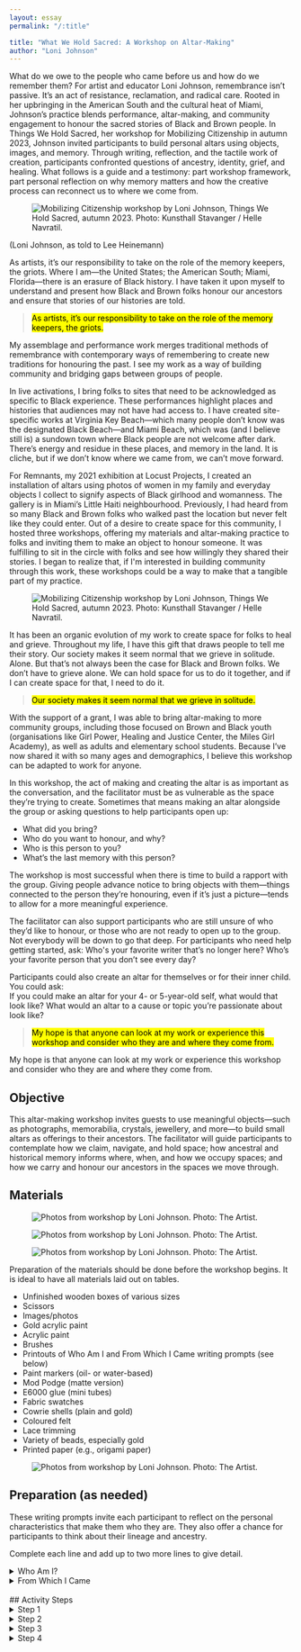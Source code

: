 ```yaml
---
layout: essay
permalink: "/:title"

title: "What We Hold Sacred: A Workshop on Altar-Making"
author: "Loni Johnson"
---
```


<div class="foreword" markdown="1" tabindex="-1">
What do we owe to the people who came before us and how do we remember them? For artist and educator Loni Johnson, remembrance isn’t passive. It’s an act of resistance, reclamation, and radical care. Rooted in her upbringing in the American South and the cultural heat of Miami, Johnson’s practice blends performance, altar-making, and community engagement to honour the sacred stories of Black and Brown people.
In Things We Hold Sacred, her workshop for Mobilizing Citizenship in autumn 2023, Johnson invited participants to build personal altars using objects, images, and memory. Through writing, reflection, and the tactile work of creation, participants confronted questions of ancestry, identity, grief, and healing. What follows is a guide and a testimony: part workshop framework, part personal reflection on why memory matters and how the creative process can reconnect us to where we come from.
</div>


<figure class="head-img">
  <img src="img/what-we-hold-sacred/MC_2023_046_WEB.webp" 
  srcset="
   img/what-we-hold-sacred/MC_2023_046_WEB-500.webp 500w,
   img/what-we-hold-sacred/MC_2023_046_WEB-800.webp 800w,
   img/what-we-hold-sacred/MC_2023_046_WEB.webp 1200w
   "
  alt="Mobilizing Citizenship workshop by Loni Johnson, Things We Hold Sacred, autumn 2023. Photo: Kunsthall Stavanger / Helle Navratil." data-caption="Mobilizing Citizenship workshop by Loni Johnson, <i>Things We Hold Sacred</i>, autumn 2023. Photo: Kunsthall Stavanger / Helle Navratil.">
  <figcaption></figcaption>
</figure>

(Loni Johnson, as told to Lee Heinemann)


As artists, it’s our responsibility to take on the role of the memory keepers, the griots. Where I am—the United States; the American South; Miami, Florida—there is an erasure of Black history. I have taken it upon myself to understand and present how Black and Brown folks honour our ancestors and ensure that stories of our histories are told. 


><mark class="pk-highlight-long">As artists, it’s our responsibility to take on the role of the memory keepers, the griots.</mark> 


My assemblage and performance work merges traditional methods of remembrance with contemporary ways of remembering to create new traditions for honouring the past. I see my work as a way of building community and bridging gaps between groups of people.


In live activations, I bring folks to sites that need to be acknowledged as specific to Black experience. These performances highlight places and histories that audiences may not have had access to. I have created site-specific works at Virginia Key Beach—which many people don’t know was the designated Black Beach—and Miami Beach, which was (and I believe still is) a sundown town where Black people are not welcome after dark. There’s energy and residue in these places, and memory in the land. It is cliche, but if we don’t know where we came from, we can’t move forward. 


For Remnants, my 2021 exhibition at Locust Projects, I created an installation of altars using photos of women in my family and everyday objects I collect to signify aspects of Black girlhood and womanness. The gallery is in Miami’s Little Haiti neighbourhood. Previously, I had heard from so many Black and Brown folks who walked past the location but never felt like they could enter. Out of a desire to create space for this community, I hosted three workshops, offering my materials and altar-making practice to folks and inviting them to make an object to honour someone. It was fulfilling to sit in the circle with folks and see how willingly they shared their stories. I began to realize that, if I'm interested in building community through this work, these workshops could be a way to make that a tangible part of my practice.


<figure>
  <img src="img/what-we-hold-sacred/MC_2023_029_WEB.webp" 
  srcset="
   img/what-we-hold-sacred/MC_2023_029_WEB-500.webp 500w,
   img/what-we-hold-sacred/MC_2023_029_WEB-800.webp 800w,
   img/what-we-hold-sacred/MC_2023_029_WEB.webp 1200w
   "
   alt="Mobilizing Citizenship workshop by Loni Johnson, Things We Hold Sacred, autumn 2023. Photo: Kunsthall Stavanger / Helle Navratil." data-caption="Mobilizing Citizenship workshop by Loni Johnson, <i>Things We Hold Sacred</i>, autumn 2023. Photo: Kunsthall Stavanger / Helle Navratil.">
  <figcaption></figcaption>
</figure>


It has been an organic evolution of my work to create space for folks to heal and grieve. Throughout my life, I have this gift that draws people to tell me their story. Our society makes it seem normal that we grieve in solitude. Alone. But that’s not always been the case for Black and Brown folks. We don’t have to grieve alone. We can hold space for us to do it together, and if I can create space for that, I need to do it.


><mark class="pk-highlight-long">Our society makes it seem normal that we grieve in solitude.</mark>


With the support of a grant, I was able to bring altar-making to more community groups, including those focused on Brown and Black youth (organisations like Girl Power, Healing and Justice Center, the Miles Girl Academy), as well as adults and elementary school students. Because I’ve now shared it with so many ages and demographics, I believe this workshop can be adapted to work for anyone. 


In this workshop, the act of making and creating the altar is as important as the conversation, and the facilitator must be as vulnerable as the space they’re trying to create. Sometimes that means making an altar alongside the group or asking questions to help participants open up: 
- What did you bring? 
- Who do you want to honour, and why? 
- Who is this person to you? 
- What’s the last memory with this person?


The workshop is most successful when there is time to build a rapport with the group. Giving people advance notice to bring objects with them—things connected to the person they’re honouring, even if it’s just a picture—tends to allow for a more meaningful experience. 


The facilitator can also support participants who are still unsure of who they’d like to honour, or those who are not ready to open up to the group. Not everybody will be down to go that deep. For participants who need help getting started, ask: 
Who's your favorite writer that’s no longer here? 
Who’s your favorite person that you don’t see every day? 


Participants could also create an altar for themselves or for their inner child. You could ask:  
If you could make an altar for your 4- or 5-year-old self, what would that look like? 
What would an altar to a cause or topic you’re passionate about look like? 


><mark class="pk-highlight-long">My hope is that anyone can look at my work or experience this workshop and consider who they are and where they come from.</mark>


My hope is that anyone can look at my work or experience this workshop and consider who they are and where they come from.



## Objective
This altar-making workshop invites guests to use meaningful objects—such as photographs, memorabilia, crystals, jewellery, and more—to build small altars as offerings to their ancestors. The facilitator will guide participants to contemplate how we claim, navigate, and hold space; how ancestral and historical memory informs where, when, and how we occupy spaces; and how we carry and honour our ancestors in the spaces we move through. 

## Materials 

<div class="auto-slideshow three-by-four">
  <figure>
  <img src="img/what-we-hold-sacred/Copy of IMG_0449.webp" 
  srcset="
   img/what-we-hold-sacred/Copy of IMG_0449-500.webp 500w,
   img/what-we-hold-sacred/Copy of IMG_0449-800.webp 800w,
   img/what-we-hold-sacred/Copy of IMG_0449.webp 1200w
   "
  alt="Photos from workshop by Loni Johnson. Photo: The Artist." data-caption="Photos from workshop by Loni Johnson. Photo: The Artist.">
    <figcaption></figcaption>
  </figure>
  <figure>
  <img src="img/what-we-hold-sacred/Copy of IMG_1457.webp" 
  srcset="
   img/what-we-hold-sacred/Copy of IMG_1457-500.webp 500w,
   img/what-we-hold-sacred/Copy of IMG_1457-800.webp 800w,
   img/what-we-hold-sacred/Copy of IMG_1457.webp 1200w
   "
  alt="Photos from workshop by Loni Johnson. Photo: The Artist." data-caption="Photos from workshop by Loni Johnson. Photo: The Artist.">
    <figcaption></figcaption>
  </figure>
  <figure>
  <img src="img/what-we-hold-sacred/Copy of IMG_9719.webp" 
  srcset="
   img/what-we-hold-sacred/Copy of IMG_9719-500.webp 500w,
   img/what-we-hold-sacred/Copy of IMG_9719-800.webp 800w,
   img/what-we-hold-sacred/Copy of IMG_9719.webp 1200w
   "
   alt="Photos from workshop by Loni Johnson. Photo: The Artist." data-caption="Photos from workshop by Loni Johnson. Photo: The Artist.">
    <figcaption></figcaption>
  </figure>
</div>

Preparation of the materials should be done before the workshop begins. It is ideal to have all materials laid out on tables.

- Unfinished wooden boxes of various sizes
- Scissors
- Images/photos
- Gold acrylic paint
- Acrylic paint
- Brushes 
- Printouts of Who Am I and From Which I Came writing prompts (see below)
- Paint markers (oil- or water-based)
- Mod Podge (matte version)
- E6000 glue (mini tubes)
- Fabric swatches
- Cowrie shells (plain and gold)
- Coloured felt
- Lace trimming
- Variety of beads, especially gold
- Printed paper (e.g., origami paper)  


<figure>
  <img src="img/what-we-hold-sacred/Copy of 12032021 BFI Art Talk and Demo High Res-203.webp" 
  srcset="
   img/what-we-hold-sacred/Copy of 12032021 BFI Art Talk and Demo High Res-203-500.webp 500w,
   img/what-we-hold-sacred/Copy of 12032021 BFI Art Talk and Demo High Res-203-800.webp 800w,
   img/what-we-hold-sacred/Copy of 12032021 BFI Art Talk and Demo High Res-203.webp 1200w
   "
  alt="Photos from workshop by Loni Johnson. Photo: The Artist." data-caption="Photos from workshop by Loni Johnson. Photo: The Artist.">
    <figcaption></figcaption>
</figure>


## Preparation (as needed)

These writing prompts invite each participant to reflect on the personal characteristics that make them who they are. They also offer a chance for participants to think about their lineage and ancestry.

<p class="blink">Complete each line and add up to two more lines to give detail.</p>

<details class="tools" markdown="1">
<summary markdown="span">
Who Am I?
</summary>
<div class="details-content" markdown="1">

They say that I am <u>&emsp;&emsp;&emsp;&emsp;&emsp;&emsp;&emsp;</u>.
- But I know that I am <u>&emsp;&emsp;&emsp;&emsp;&emsp;&emsp;&emsp;</u>.
- The place that I call home is <u>&emsp;&emsp;&emsp;&emsp;&emsp;&emsp;&emsp;</u>.
- I feel safe when <u>&emsp;&emsp;&emsp;&emsp;&emsp;&emsp;&emsp;</u>.
- I feel the most afraid when <u>&emsp;&emsp;&emsp;&emsp;&emsp;&emsp;&emsp;</u>.
- I am proud when <u>&emsp;&emsp;&emsp;&emsp;&emsp;&emsp;&emsp;</u>.
- I see myself as <u>&emsp;&emsp;&emsp;&emsp;&emsp;&emsp;&emsp;</u>.
- I wish I could <u>&emsp;&emsp;&emsp;&emsp;&emsp;&emsp;&emsp;</u>.
- I love <u>&emsp;&emsp;&emsp;&emsp;&emsp;&emsp;&emsp;</u>.
- My name is <u>&emsp;&emsp;&emsp;&emsp;&emsp;&emsp;&emsp;</u>.
</div>
</details>

<details class="tools" markdown="1">
  <summary>
  From Which I Came
  </summary>
<div class="details-content" markdown="1">


*Facilitators can adapt the prompt if participants are uncomfortable using their mother as a reference. Based on past experience, some participants may choose to honour an alternative parent or guardian instead.*


My name is <u>&emsp;(participant’s name)&emsp;</u>. and I was born in <u>&emsp;(year of birth)&emsp;</u> in <u>&emsp;(place of birth)&emsp;</u>.  
My mother’s name is <u>&emsp;(participant’s mother’s name)&emsp;</u> and she was born in <u>&emsp;(year of birth)&emsp;</u> in <u>&emsp;(place of birth)&emsp;</u>.  
My grandmother’s name is <u>&emsp;(participant’s grandmother’s name)&emsp;</u> and she was born in <u>&emsp;(year of birth)&emsp;</u> in <u>&emsp;(place of birth)&emsp;</u>.  
My grandmother’s mother’s name is <u>&emsp;(participant’s grandmother’s mother’s name)&emsp;</u> and she was born in <u>&emsp;(year of birth)&emsp;</u> in <u>&emsp;(place of birth)&emsp;</u>.

</div>
</details>

<br>
## Activity Steps

<details class="tools" markdown="1">
<summary markdown="span">
Step 1
</summary>
<div class="details-content" markdown="1">

Facilitator will begin the workshop with a presentation of Loni Johnson’s artistic practice: <a href="https://docs.google.com/presentation/d/108qmK-9YsEoITPdbfj-OAkrlw3gPYssw4BCkTOVrGT0/edit?usp=sharing" target="_blank">Loni Johnson Presentation for Lesson Plan—Stavanger</a>.


5–10 minutes for reflections/questions of the work from participants

</div>
</details>

<details class="tools" markdown="1">
<summary markdown="span">
Step 2
</summary>
<div class="details-content" markdown="1">

Facilitator will hand out the creative writing prompt exercises **Who Am I** and **From Which I Came**. Participants will be asked to complete the exercises with the group. TAs will encourage the participants to:
- Be descriptive.
- Be creative.
- But most importantly, be honest and transparent.  


25–30 minutes with time for participants to share included  
</div>
</details>

<details class="tools" markdown="1">
<summary markdown="span">
Step 3
</summary>
<div class="details-content" markdown="1">

After the participants complete the prompts, the group will gather their materials for the art-making activity. The facilitator should encourage participants to be intentional in choosing the person they want to honour.  


*The following questions could be asked as instructional tools during the art-making to help engage participants as they create their pieces:* 


- Who is this person?
- Why should they be honoured?
- What are things that remind me of this person?
- What impact has this person had on my life?


60–90 minutes allotted for art-making  
</div>
</details>

<details class="tools" markdown="1">
<summary markdown="span">
Step 4
</summary>
<div class="details-content" markdown="1">

Once art-making is finished, each participant will share their altar piece and engage in a conversation around their object.  


*Facilitators could pose the following questions to guide the discussion:*

- Who is this person to you and why are they significant to you?
- Are there specific objects that you identify as a connection to the person?
- If there was something that you wanted to say to them, what would it be and why?
- Where are you going to put your object and why? Does the location of the object hold significance?

15–20 minutes  

</div>
</details>

<br><br>